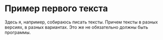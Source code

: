 # Пример первого текста
Здесь я, например, собираюсь писать тексты. Причем тексты в разных версиях, в разных вариантах. Это же не обязательно должны быть программы.